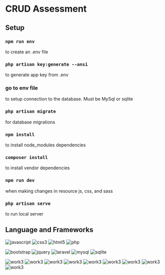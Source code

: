 # CRUD Assessment

## Setup
### `npm run env`
to create an .env file

### `php artisan key:generate --ansi`
to generate app key from .env 

### go to env file
to setup connection to the database. Must be MySql or sqlite

### `php artisan migrate`
for database migrations

### `npm install`
to install node_modules dependencies

### `composer install`
to install vendor dependencies

### `npm run dev`
when making changes in resource js, css, and sass

### `php artisan serve`
to run local server

## Language and Frameworks

![javascript](https://img.shields.io/badge/JavaScript-F7DF1E?flat-square&logo=javascript&logoColor=000) 
![css3](https://img.shields.io/badge/CSS3-1572B6?flat-square&logo=css3&logoColor=fff) 
![html5](https://img.shields.io/badge/HTML5-E34F26?flat-square&logo=html5&logoColor=fff) 
![php](https://img.shields.io/badge/PHP-777BB4?flat-square&logo=php&logoColor=fff) 

![bootstrap](https://img.shields.io/badge/Bootstrap-7952B3?flat-square&logo=bootstrap&logoColor=fff) 
![jquery](https://img.shields.io/badge/JQuery-0769AD?flat-square&logo=jquery&logoColor=fff) 
![laravel](https://img.shields.io/badge/Laravel-FF2D20?flat-square&logo=laravel&logoColor=fff) 
![mysql](https://img.shields.io/badge/MySQL-4479A1?flat-square&logo=mysql&logoColor=fff) 
![sqlite](https://img.shields.io/badge/SQLite-003B57?flat-square&logo=sqlite&logoColor=fff) 

![work3](https://kenneth-andales.github.io/portfolio/images/work3/1.png)
![work3](https://kenneth-andales.github.io/portfolio/images/work3/2.png)
![work3](https://kenneth-andales.github.io/portfolio/images/work3/3.png)
![work3](https://kenneth-andales.github.io/portfolio/images/work3/4.png)
![work3](https://kenneth-andales.github.io/portfolio/images/work3/5.png)
![work3](https://kenneth-andales.github.io/portfolio/images/work3/6.png)
![work3](https://kenneth-andales.github.io/portfolio/images/work3/7.png)
![work3](https://kenneth-andales.github.io/portfolio/images/work3/8.png)
![work3](https://kenneth-andales.github.io/portfolio/images/work3/9.png)
